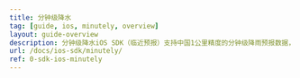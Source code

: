 ```yaml
---
title: 分钟级降水
tag: [guide, ios, minutely, overview]
layout: guide-overview
description: 分钟级降水iOS SDK（临近预报）支持中国1公里精度的分钟级降雨预报数据，为每一分钟的降雨进行精准预测。
url: /docs/ios-sdk/minutely/
ref: 0-sdk-ios-minutely
---
```



